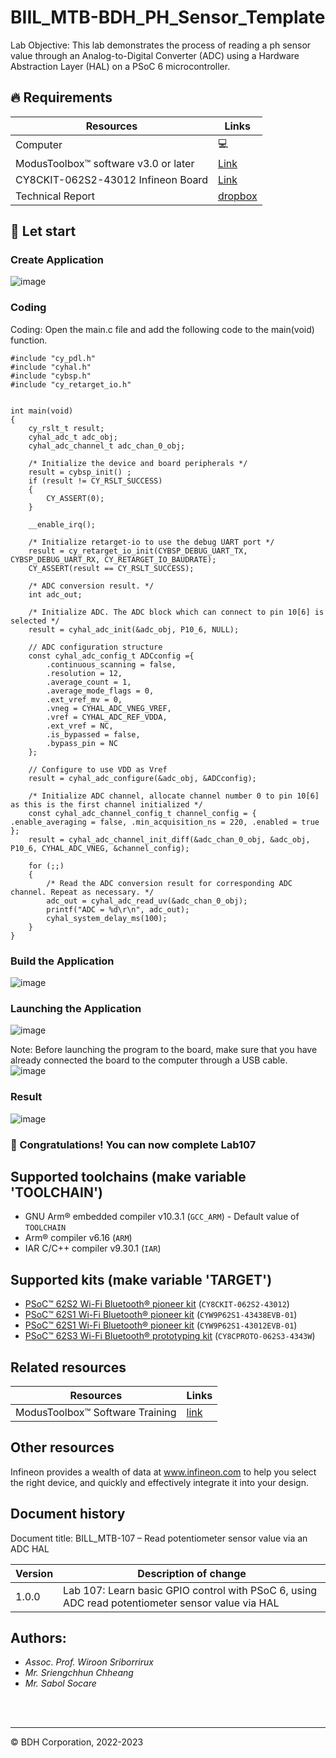 # BIIL_MTB-BDH_PH_Sensor_Template
Lab Objective:
This lab demonstrates the process of reading a ph sensor value through an Analog-to-Digital Converter (ADC) using a Hardware Abstraction Layer (HAL) on a PSoC 6 microcontroller.        
## 🔥 Requirements
| Resources                                  | Links                                                                                                  |
|--------------------------------------------|--------------------------------------------------------------------------------------------------------|
| Computer                                   | 💻                                                                                                    |
| ModusToolbox™ software v3.0 or later       | [Link](https://www.infineon.com/modustoolbox)                                                         |
| CY8CKIT-062S2-43012 Infineon Board         | [Link](https://github.com/Advance-Innovation-Centre-AIC/BIIL_MTB-100_Hello_World_and_LED_Blinking_Programming_Template/assets/88732241/0215501d-b774-4045-8e64-ef49e28d8404) |
| Technical Report | [dropbox](https://www.dropbox.com/scl/fi/amaxc94pte0ut2i1r5ewx/Technical-Report-Lab00.paper?rlkey=b3xm3vrerz9xgv1glb30cvy9z&dl=0)


## 🚩 Let start
### Create Application 
![image](https://github.com/Advance-Innovation-Centre-AIC/BIIL_MTB-107_Read_potentiometer_sensor_value_via_an_ADC_HAL_Template/assets/88732241/0122ad71-1b62-4d0f-b607-91d15bc26c60)

### Coding
Coding: Open the main.c file and add the following code to the main(void) function.
```
#include "cy_pdl.h"
#include "cyhal.h"
#include "cybsp.h"
#include "cy_retarget_io.h"


int main(void)
{
    cy_rslt_t result;
	cyhal_adc_t adc_obj;
	cyhal_adc_channel_t adc_chan_0_obj;

    /* Initialize the device and board peripherals */
    result = cybsp_init() ;
    if (result != CY_RSLT_SUCCESS)
    {
        CY_ASSERT(0);
    }

    __enable_irq();

    /* Initialize retarget-io to use the debug UART port */
	result = cy_retarget_io_init(CYBSP_DEBUG_UART_TX, CYBSP_DEBUG_UART_RX, CY_RETARGET_IO_BAUDRATE);
	CY_ASSERT(result == CY_RSLT_SUCCESS);

	/* ADC conversion result. */
	int adc_out;

	/* Initialize ADC. The ADC block which can connect to pin 10[6] is selected */
	result = cyhal_adc_init(&adc_obj, P10_6, NULL);

	// ADC configuration structure
	const cyhal_adc_config_t ADCconfig ={
		.continuous_scanning = false,
		.resolution = 12,
		.average_count = 1,
		.average_mode_flags = 0,
		.ext_vref_mv = 0,
		.vneg = CYHAL_ADC_VNEG_VREF,
		.vref = CYHAL_ADC_REF_VDDA,
		.ext_vref = NC,
		.is_bypassed = false,
		.bypass_pin = NC
	};

	// Configure to use VDD as Vref
	result = cyhal_adc_configure(&adc_obj, &ADCconfig);

	/* Initialize ADC channel, allocate channel number 0 to pin 10[6] as this is the first channel initialized */
	const cyhal_adc_channel_config_t channel_config = { .enable_averaging = false, .min_acquisition_ns = 220, .enabled = true };
	result = cyhal_adc_channel_init_diff(&adc_chan_0_obj, &adc_obj, P10_6, CYHAL_ADC_VNEG, &channel_config);

    for (;;)
    {
    	/* Read the ADC conversion result for corresponding ADC channel. Repeat as necessary. */
		adc_out = cyhal_adc_read_uv(&adc_chan_0_obj);
		printf("ADC = %d\r\n", adc_out);
		cyhal_system_delay_ms(100);
    }
}
```
### Build the Application      
![image](https://github.com/Advance-Innovation-Centre-AIC/BIIL_MTB-107_Read_potentiometer_sensor_value_via_an_ADC_HAL_Template/assets/88732241/2d61a9f5-128d-42fc-9351-51d2786fd75f)


### Launching the Application      
![image](https://github.com/Advance-Innovation-Centre-AIC/BIIL_MTB-107_Read_potentiometer_sensor_value_via_an_ADC_HAL_Template/assets/88732241/1830d0c4-1c68-49ce-9d71-93bf59c14a8e)

  Note: Before launching the program to the board, make sure that you have already connected the board to the computer through a USB cable.    
  ![image](https://github.com/Advance-Innovation-Centre-AIC/BIIL_MTB-107_Read_potentiometer_sensor_value_via_an_ADC_HAL_Template/assets/88732241/c9966b5b-702f-478e-bbe8-ba9e277800d2)


### Result     

![image](https://github.com/Advance-Innovation-Centre-AIC/BIIL_MTB-107_Read_potentiometer_sensor_value_via_an_ADC_HAL_Template/assets/88732241/1d3f3785-f43c-40a1-bc28-41da08e3ed08)

### 🎉  Congratulations! You can now complete Lab107

## Supported toolchains (make variable 'TOOLCHAIN')

- GNU Arm&reg; embedded compiler v10.3.1 (`GCC_ARM`) - Default value of `TOOLCHAIN`
- Arm&reg; compiler v6.16 (`ARM`)
- IAR C/C++ compiler v9.30.1 (`IAR`)

## Supported kits (make variable 'TARGET')

- [PSoC&trade; 62S2 Wi-Fi Bluetooth&reg; pioneer kit](https://www.infineon.com/CY8CKIT-062S2-43012) (`CY8CKIT-062S2-43012`)
- [PSoC&trade; 62S1 Wi-Fi Bluetooth&reg; pioneer kit](https://www.infineon.com/CYW9P62S1-43438EVB-01) (`CYW9P62S1-43438EVB-01`)
- [PSoC&trade; 62S1 Wi-Fi Bluetooth&reg; pioneer kit](https://www.infineon.com/CYW9P62S1-43012EVB-01) (`CYW9P62S1-43012EVB-01`)
- [PSoC&trade; 62S3 Wi-Fi Bluetooth&reg; prototyping kit](https://www.infineon.com/CY8CPROTO-062S3-4343W) (`CY8CPROTO-062S3-4343W`)


## Related resources
Resources  | Links
-----------|----------------------------------
ModusToolbox™ Software Training | [link](https://www.dropbox.com/sh/waj898o4o8eccx0/AAB3hBBaIQo2OvJ5-fubGJIha/training-modustoolbox-level1-getting-started-master/Manual/Ch2-Tools.pdf?dl=0)

## Other resources

Infineon provides a wealth of data at www.infineon.com to help you select the right device, and quickly and effectively integrate it into your design.


## Document history

Document title: BILL_MTB-107 – Read potentiometer sensor value via an ADC HAL

 Version | Description of change
 ------- | ---------------------
 1.0.0   | Lab 107: Learn basic GPIO control with PSoC 6, using ADC read potentiometer sensor value via HAL


## Authors:
- *Assoc. Prof. Wiroon Sriborrirux*
- *Mr. Sriengchhun Chheang*
- *Mr. Sabol Socare*
<br>

<br>

---------------------------------------------------------

© BDH Corporation, 2022-2023
